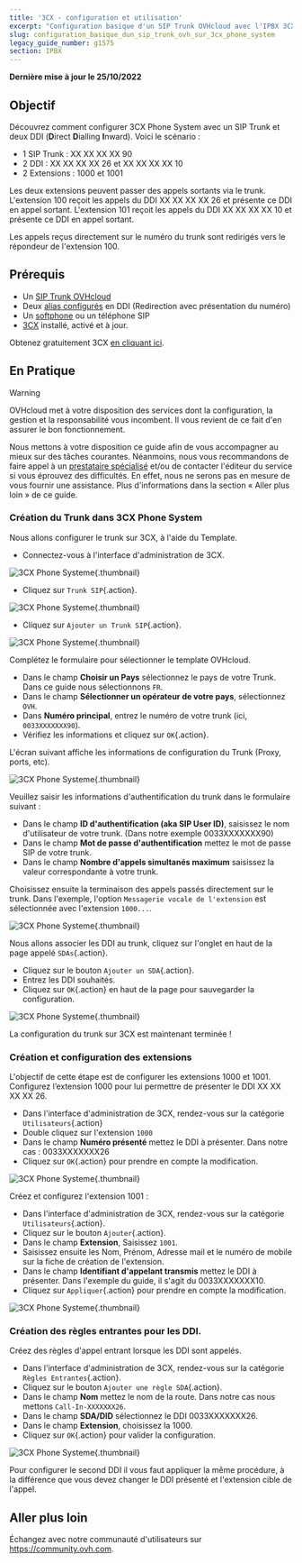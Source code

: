 ```yaml
---
title: '3CX - configuration et utilisation'
excerpt: "Configuration basique d'un SIP Trunk OVHcloud avec l'IPBX 3CX et deux DDI."
slug: configuration_basique_dun_sip_trunk_ovh_sur_3cx_phone_system
legacy_guide_number: g1575
section: IPBX
---
```


**Dernière mise à jour le 25/10/2022**

## Objectif

Découvrez comment configurer 3CX Phone System avec un SIP Trunk et deux DDI (**D**irect **D**ialling **I**nward). Voici le scénario : 

- 1 SIP Trunk : XX XX XX XX 90
- 2 DDI : XX XX XX XX 26 et XX XX XX XX 10
- 2 Extensions : 1000 et 1001

Les deux extensions peuvent passer des appels sortants via le trunk. 
L'extension 100 reçoit les appels du DDI XX XX XX XX 26 et présente ce DDI en appel sortant.
L'extension 101 reçoit les appels du DDI XX XX XX XX 10 et présente ce DDI en appel sortant.

Les appels reçus directement sur le numéro du trunk sont redirigés vers le répondeur de l'extension 100.

## Prérequis

- Un [SIP Trunk OVHcloud](https://www.ovhtelecom.fr/telephonie/sip-trunk/)
- Deux [alias configurés](https://docs.ovh.com/fr/voip/creer-redirection-avec-presentation/) en DDI (Redirection avec présentation du numéro)
- Un [softphone](https://docs.ovh.com/fr/voip/enregistrer-ligne-sip-softphone/) ou un téléphone SIP
- [3CX](https://www.3cx.fr/) installé, activé et à jour. 

Obtenez gratuitement 3CX [en cliquant ici](https://www.3cx.fr/pabx/download-pabx-ip/).

## En Pratique

> [!warning]
> 
> OVHcloud met à votre disposition des services dont la configuration, la gestion et la responsabilité vous incombent. Il vous revient de ce fait d'en assurer le bon fonctionnement.
>
> Nous mettons à votre disposition ce guide afin de vous accompagner au mieux sur des tâches courantes. Néanmoins, nous vous recommandons de faire appel à un [prestataire spécialisé](https://partner.ovhcloud.com/fr/) et/ou de contacter l'éditeur du service si vous éprouvez des difficultés. En effet, nous ne serons pas en mesure de vous fournir une assistance. Plus d'informations dans la section « Aller plus loin » de ce guide.
>

### Création du Trunk dans 3CX Phone System

Nous allons configurer le trunk sur 3CX, à l'aide du Template. 

- Connectez-vous à l'interface d'administration de 3CX.

![3CX Phone Systeme](images/3cx_phone_system-login.png){.thumbnail}

- Cliquez sur `Trunk SIP`{.action}.

![3CX Phone Systeme](images/3cx_phone_system-trunk01.png){.thumbnail}

- Cliquez sur `Ajouter un Trunk SIP`{.action}.

![3CX Phone Systeme](images/3cx_phone_system-trunk02.png){.thumbnail}

Complétez le formulaire pour sélectionner le template OVHcloud. 

- Dans le champ **Choisir un Pays** sélectionnez le pays de votre Trunk. Dans ce guide nous sélectionnons `FR`.
- Dans le champ **Sélectionner un opérateur de votre pays**, sélectionnez `OVH`.
- Dans **Numéro principal**, entrez le numéro de votre trunk (ici, `0033XXXXXXX90`).
- Vérifiez les informations et cliquez sur `OK`{.action}.

L'écran suivant affiche les informations de configuration du Trunk (Proxy, ports, etc).

![3CX Phone Systeme](images/3cx_phone_system-trunk03.png){.thumbnail}

Veuillez saisir les informations d'authentification du trunk dans le formulaire suivant : 

- Dans le champ **ID d'authentification (aka SIP User ID)**, saisissez le nom d'utilisateur de votre trunk. (Dans notre exemple 0033XXXXXXX90)
- Dans le champ **Mot de passe d'authentification** mettez le mot de passe SIP de votre trunk. 
- Dans le champ **Nombre d'appels simultanés maximum** saisissez la valeur correspondante à votre trunk. 

Choisissez ensuite la terminaison des appels passés directement sur le trunk. Dans l'exemple, l'option `Messagerie vocale de l'extension` est sélectionnée avec l'extension `1000...`. 

![3CX Phone Systeme](images/3cx_phone_system-trunk04.png){.thumbnail}

Nous allons associer les DDI au trunk, cliquez sur l'onglet en haut de la page appelé `SDAs`{.action}.

- Cliquez sur le bouton `Ajouter un SDA`{.action}.
- Entrez les DDI souhaités.
- Cliquez sur `OK`{.action} en haut de la page pour sauvegarder la configuration.

![3CX Phone Systeme](images/3cx_phone_system-trunk07.png){.thumbnail}

La configuration du trunk sur 3CX est maintenant terminée !

### Création et configuration des extensions

L'objectif de cette étape est de configurer les extensions 1000 et 1001.
Configurez l’extension 1000 pour lui permettre de présenter le DDI XX XX XX XX 26.

- Dans l'interface d'administration de 3CX, rendez-vous sur la catégorie `Utilisateurs`{.action}
- Double cliquez sur l'extension `1000`
- Dans le champ **Numéro présenté** mettez le DDI à présenter. Dans notre cas : 0033XXXXXXX26
- Cliquez sur `OK`{.action} pour prendre en compte la modification.

![3CX Phone Systeme](images/3cx_phone_system-trunk05.png){.thumbnail}

Créez et configurez l'extension 1001 :

- Dans l'interface d'administration de 3CX, rendez-vous sur la catégorie `Utilisateurs`{.action}.
- Cliquez sur le bouton `Ajouter`{.action}.
- Dans le champ **Extension**, Saisissez `1001`.
- Saisissez ensuite les Nom, Prénom, Adresse mail et le numéro de mobile sur la fiche de création de l'extension. 
- Dans le champ **Identifiant d'appelant transmis** mettez le DDI à présenter. Dans l'exemple du guide, il s'agit du 0033XXXXXXX10.
- Cliquez sur `Appliquer`{.action} pour prendre en compte la modification.

![3CX Phone Systeme](images/3cx_phone_system-trunk06.png){.thumbnail}

### Création des règles entrantes pour les DDI.

Créez des règles d'appel entrant lorsque les DDI sont appelés. 

- Dans l'interface d'administration de 3CX, rendez-vous sur la catégorie `Règles Entrantes`{.action}.
- Cliquez sur le bouton `Ajouter une règle SDA`{.action}.
- Dans le champ **Nom** mettez le nom de la route. Dans notre cas nous mettons `Call-In-XXXXXXX26`.
- Dans le champ **SDA/DID** sélectionnez le DDI 0033XXXXXXX26.
- Dans le champ **Extension**, choisissez la 1000.
- Cliquez sur `OK`{.action} pour valider la configuration.

![3CX Phone Systeme](images/3cx_phone_system-trunk08.png){.thumbnail}

Pour configurer le second DDI il vous faut appliquer la même procédure, à la différence que vous devez changer le DDI présenté et l'extension cible de l'appel.

## Aller plus loin

Échangez avec notre communauté d'utilisateurs sur <https://community.ovh.com>.
